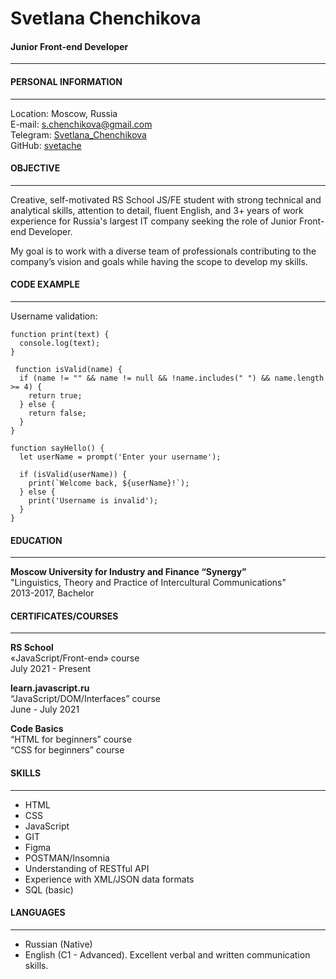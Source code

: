 # Svetlana Chenchikova  
#### Junior Front-end Developer
___
#### PERSONAL INFORMATION  
__________
Location: Moscow, Russia  
E-mail: s.chenchikova@gmail.com  
Telegram: [Svetlana_Chenchikova](https://t.me/Svetlana_Chenchikova)  
GitHub: [svetache](https://github.com/svetache)


#### OBJECTIVE
_____
Creative, self-motivated RS School JS/FE student with strong technical and analytical skills, attention to detail, fluent English, and 3+ years of work experience for Russia's largest IT company seeking the role of Junior Front-end Developer. 

My goal is to work with a diverse team of professionals contributing to the company’s vision and goals while having the scope to develop my skills.

#### CODE EXAMPLE
___
Username validation:

```
function print(text) {
  console.log(text);
}
 
 function isValid(name) {
  if (name != "" && name != null && !name.includes(" ") && name.length >= 4) {
    return true;
  } else {
    return false;
  }
}

function sayHello() {
  let userName = prompt('Enter your username');
  
  if (isValid(userName)) {
    print(`Welcome back, ${userName}!`);
  } else {
    print('Username is invalid');
  }
}
```
#### EDUCATION
___
**Moscow University for Industry and Finance “Synergy”**  
"Linguistics, Theory and Practice of Intercultural Communications"  
2013-2017, Bachelor
#### CERTIFICATES/COURSES
___
**RS School**  
«JavaScript/Front-end» course  
July 2021 - Present 

**learn.javascript.ru**  
“JavaScript/DOM/Interfaces” course  
June - July 2021

**Code Basics**  
“HTML for beginners” course  
“CSS for beginners” course


#### SKILLS  
___
- HTML
- CSS
- JavaScript
- GIT
- Figma
- POSTMAN/Insomnia
- Understanding of RESTful API  
- Experience with XML/JSON data formats    
- SQL (basic)  

#### LANGUAGES  
_____
- Russian (Native)
- English (C1 - Advanced). Excellent verbal and written communication skills.
